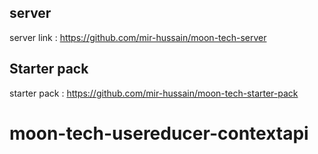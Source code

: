 ## server

server link : https://github.com/mir-hussain/moon-tech-server


## Starter pack

starter pack : https://github.com/mir-hussain/moon-tech-starter-pack
# moon-tech-usereducer-contextapi
